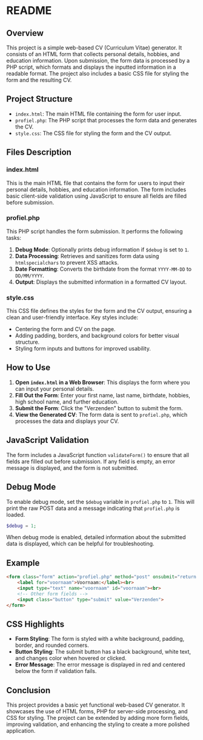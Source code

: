 # README

## Overview

This project is a simple web-based CV (Curriculum Vitae) generator. It consists of an HTML form that collects personal details, hobbies, and education information. Upon submission, the form data is processed by a PHP script, which formats and displays the inputted information in a readable format. The project also includes a basic CSS file for styling the form and the resulting CV.

## Project Structure

- `index.html`: The main HTML file containing the form for user input.
- `profiel.php`: The PHP script that processes the form data and generates the CV.
- `style.css`: The CSS file for styling the form and the CV output.

## Files Description

### index.html

This is the main HTML file that contains the form for users to input their personal details, hobbies, and education information. The form includes basic client-side validation using JavaScript to ensure all fields are filled before submission.

### profiel.php

This PHP script handles the form submission. It performs the following tasks:

1. **Debug Mode**: Optionally prints debug information if `$debug` is set to `1`.
2. **Data Processing**: Retrieves and sanitizes form data using `htmlspecialchars` to prevent XSS attacks.
3. **Date Formatting**: Converts the birthdate from the format `YYYY-MM-DD` to `DD/MM/YYYY`.
4. **Output**: Displays the submitted information in a formatted CV layout.

### style.css

This CSS file defines the styles for the form and the CV output, ensuring a clean and user-friendly interface. Key styles include:

- Centering the form and CV on the page.
- Adding padding, borders, and background colors for better visual structure.
- Styling form inputs and buttons for improved usability.

## How to Use

1. **Open `index.html` in a Web Browser**: This displays the form where you can input your personal details.
2. **Fill Out the Form**: Enter your first name, last name, birthdate, hobbies, high school name, and further education.
3. **Submit the Form**: Click the "Verzenden" button to submit the form.
4. **View the Generated CV**: The form data is sent to `profiel.php`, which processes the data and displays your CV.

## JavaScript Validation

The form includes a JavaScript function `validateForm()` to ensure that all fields are filled out before submission. If any field is empty, an error message is displayed, and the form is not submitted.

## Debug Mode

To enable debug mode, set the `$debug` variable in `profiel.php` to `1`. This will print the raw POST data and a message indicating that `profiel.php` is loaded.

```php
$debug = 1;
```

When debug mode is enabled, detailed information about the submitted data is displayed, which can be helpful for troubleshooting.

## Example

```html
<form class="form" action="profiel.php" method="post" onsubmit="return validateForm()">
    <label for="voornaam">Voornaam:</label><br>
    <input type="text" name="voornaam" id="voornaam"><br>
    <!-- Other form fields -->
    <input class="button" type="submit" value="Verzenden">
</form> 
```

## CSS Highlights

- **Form Styling**: The form is styled with a white background, padding, border, and rounded corners.
- **Button Styling**: The submit button has a black background, white text, and changes color when hovered or clicked.
- **Error Message**: The error message is displayed in red and centered below the form if validation fails.

## Conclusion

This project provides a basic yet functional web-based CV generator. It showcases the use of HTML forms, PHP for server-side processing, and CSS for styling. The project can be extended by adding more form fields, improving validation, and enhancing the styling to create a more polished application.

